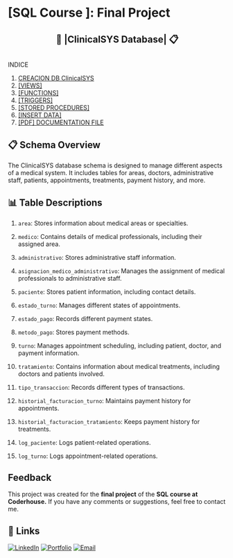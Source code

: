 # [SQL Course ]: Final Project

<div align="center"> <h2> 🏥 |ClinicalSYS Database| 📋<h2> </div>

 <summary>INDICE</summary>
  <ol>
     <li>
      <a href="https://github.com/Juudini/FinalProjectSQL/blob/main/01_clinicalSYS.sql">CREACION DB ClinicalSYS</a>
     </li>
     <li>
      <a href="https://github.com/Juudini/FinalProjectSQL/blob/main/02_Views.sql">[VIEWS]</a></li>
     </li>
     <li>
      <a href="https://github.com/Juudini/FinalProjectSQL/blob/main/03_Functions.sql">[FUNCTIONS]</a></li>
     </li>
     <li>
      <a href="https://github.com/Juudini/FinalProjectSQL/blob/main/04_Triggers.sql">[TRIGGERS]</a></li>
     </li>
     <li>
      <a href="https://github.com/Juudini/FinalProjectSQL/blob/main/05_StoredProcedures.sql">[STORED PROCEDURES]</a></li>
     </li>
     <li>
      <a href="https://github.com/Juudini/FinalProjectSQL/blob/main/06_InsertData.sql">[INSERT DATA]</a></li>
     </li>
      <li>
      <a href="https://github.com/Juudini/FinalProjectSQL/blob/main/FinalProjectSQL.pdf">[PDF] DOCUMENTATION FILE</a></li>
     </li>
  </ol>

## 📋 Schema Overview

The ClinicalSYS database schema is designed to manage different aspects of a medical system. It includes tables for areas, doctors, administrative staff, patients, appointments, treatments, payment history, and more.

## 📊 Table Descriptions

1. `area`: Stores information about medical areas or specialties.

2. `medico`: Contains details of medical professionals, including their assigned area.

3. `administrativo`: Stores administrative staff information.

4. `asignacion_medico_administrativo`: Manages the assignment of medical professionals to administrative staff.

5. `paciente`: Stores patient information, including contact details.

6. `estado_turno`: Manages different states of appointments.

7. `estado_pago`: Records different payment states.

8. `metodo_pago`: Stores payment methods.

9. `turno`: Manages appointment scheduling, including patient, doctor, and payment information.

10. `tratamiento`: Contains information about medical treatments, including doctors and patients involved.

11. `tipo_transaccion`: Records different types of transactions.

12. `historial_facturacion_turno`: Maintains payment history for appointments.

13. `historial_facturacion_tratamiento`: Keeps payment history for treatments.

14. `log_paciente`: Logs patient-related operations.

15. `log_turno`: Logs appointment-related operations.

## Feedback

This project was created for the **final project** of the **SQL course at Coderhouse.** If you have any comments or suggestions, feel free to contact me.

## 🔗 Links

  <a href="https://www.linkedin.com/in/juandebandi/"><img alt="LinkedIn" title="LinkedIn" src="https://custom-icon-badges.demolab.com/badge/-LinkedIn-231b2e?style=for-the-badge&logoColor=F8D866&logo=LinkedIn"/></a>
  <a href="https://juandebandi.dev/">
  <img alt="Portfolio" title="Portfolio" src="https://custom-icon-badges.demolab.com/badge/-|Portfolio-1F222E?style=for-the-badge&logoColor=F8D866&logo=link-external"/></a>
  <a href="mailto:juudinidev@gmail.com">
    <img src="https://custom-icon-badges.demolab.com/badge/-Email-231b2e?style=for-the-badge&logoColor=F8D866&logo=gmail" alt="Email">
  </a>
